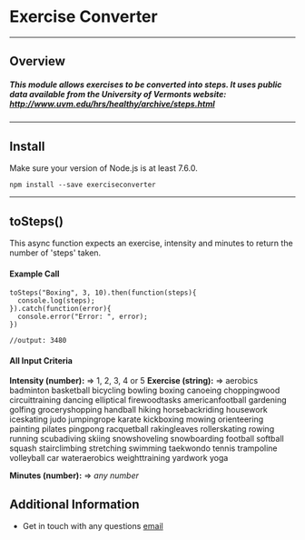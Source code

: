 # Exercise Converter
---
## Overview
##### This module allows exercises to be converted into steps. It uses public data available from the University of Vermonts website:  http://www.uvm.edu/hrs/healthy/archive/steps.html
---

## Install
Make sure your version of Node.js is at least 7.6.0.

```npm install --save exerciseconverter```

---
## toSteps()
This async function expects an exercise, intensity and minutes to return the number of 'steps' taken.

#### Example Call
```
toSteps("Boxing", 3, 10).then(function(steps){
  console.log(steps);
}).catch(function(error){
  console.error("Error: ", error);
})

//output: 3480
```
#### All Input Criteria 
**Intensity (number):** => 1, 2, 3, 4 or 5
**Exercise (string):** =>
aerobics
badminton
basketball
bicycling
bowling
boxing
canoeing
choppingwood
circuittraining
dancing
elliptical
firewoodtasks
americanfootball
gardening
golfing
groceryshopping
handball
hiking
horsebackriding
housework
iceskating
judo
jumpingrope
karate
kickboxing
mowing
orienteering
painting
pilates
pingpong
racquetball
rakingleaves
rollerskating
rowing
running
scubadiving
skiing
snowshoveling
snowboarding
football
softball
squash
stairclimbing
stretching
swimming
taekwondo
tennis
trampoline
volleyball
car
wateraerobics
weighttraining
yardwork
yoga

**Minutes (number):** => *any number*

## Additional Information
* Get in touch with any questions [email](mailto:aiden.g@live.co.uk)

